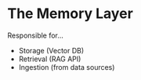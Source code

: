 # The Memory Layer

Responsible for...

- Storage (Vector DB)
- Retrieval (RAG API)
- Ingestion (from data sources)
